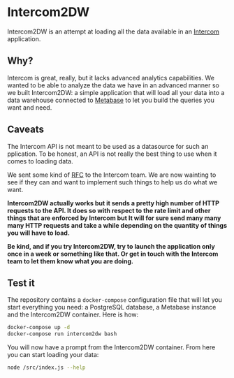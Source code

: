 # Intercom2DW

Intercom2DW is an attempt at loading all the data available in an [Intercom](https://www.intercom.com/) application.

## Why?

Intercom is great, really, but it lacks advanced analytics capabilities. We wanted to be able to analyze the data we
have in an advanced manner so we built Intercom2DW: a simple application that will load all your data into a data
warehouse connected to [Metabase](http://www.metabase.com/) to let you build the queries you want and need.

## Caveats

The Intercom API is not meant to be used as a datasource for such an pplication. To be honest, an API is not really the
best thing to use when it comes to loading data.

We sent some kind of [RFC](rfc.md) to the Intercom team. We are now wainting to see if they can and want to implement such
things to help us do what we want.

**Intercom2DW actually works but it sends a pretty high number of HTTP requests to the API. It does so with respect to the
rate limit and other things that are enforced by Intercom but It will for sure send many many many HTTP requests and take
a while depending on the quantity of things you will have to load.**

**Be kind, and if you try Intercom2DW, try to launch the application only once in a week or something like that. Or get in
touch with the Intercom team to let them know what you are doing.**

## Test it

The repository contains a `docker-compose` configuration file that will let you start everything you need: a PostgreSQL
database, a Metabase instance and the Intercom2DW container. Here is how:

```sh
docker-compose up -d
docker-compose run intercom2dw bash
```

You will now have a prompt from the Intercom2DW container. From here you can start loading your data:

```sh
node /src/index.js --help
```